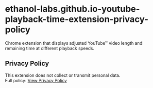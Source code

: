 # ethanol-labs.github.io-youtube-playback-time-extension-privacy-policy
Chrome extension that displays adjusted YouTube™ video length and remaining time at different playback speeds.

## Privacy Policy
This extension does not collect or transmit personal data.  
Full policy: [View Privacy Policy](https://github.com/ethanol-labs/ethanol-labs.github.io-youtube-playback-time-extension-privacy-policy/blob/main/privacy-policy)

